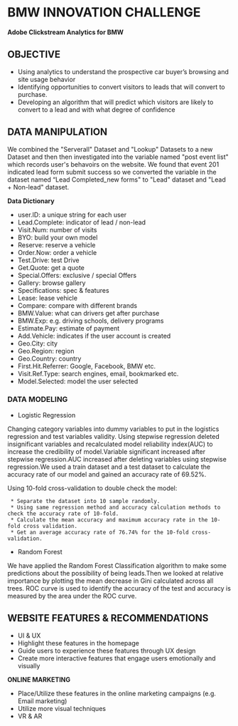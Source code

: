 # BMW INNOVATION CHALLENGE
**Adobe Clickstream Analytics for BMW**
## OBJECTIVE  
* Using analytics to understand the prospective car buyer’s browsing and site usage behavior 
* Identifying opportunities to convert visitors to leads that will convert to purchase.
* Developing an algorithm that will predict which visitors are likely to convert to a lead and with what degree of confidence

## DATA MANIPULATION
We combined the "Serverall" Dataset and "Lookup" Datasets to a new Dataset and then then investigated into the variable named "post event list" which records user's behavoirs on the website. We found that event 201 indicated lead form submit success so we converted the variable in the dataset named “Lead Completed_new forms" to "Lead" dataset and "Lead + Non-lead" dataset.

**Data Dictionary**
* user.ID: a unique string for each user
* Lead.Complete: indicator of lead / non-lead
* Visit.Num: number of visits
* BYO: build your own model
* Reserve: reserve a vehicle
* Order.Now: order a vehicle
* Test.Drive: test Drive
* Get.Quote: get a quote
* Special.Offers: exclusive / special Offers
* Gallery: browse gallery 
* Specifications: spec & features 
* Lease: lease vehicle
* Compare: compare with different brands
* BMW.Value: what can drivers get after purchase
* BMW.Exp: e.g. driving schools, delivery programs
* Estimate.Pay: estimate of payment
* Add.Vehicle: indicates if the user account is created
* Geo.City: city
* Geo.Region: region 
* Geo.Country: country
* First.Hit.Referrer: Google, Facebook, BMW etc.
* Visit.Ref.Type: search engines, email, bookmarked etc.
* Model.Selected: model the user selected

### DATA MODELING
* Logistic Regression

Changing category variables into dummy variables to put in the logistics regression and test variables validity.
Using stepwise regression deleted insignificant variables and recalculated model reliability index(AUC) to increase 
the credibility of model.Variable significant increased after stepwise regression.AUC increased after deleting 
variables using stepwise regression.We used a train dataset and a test dataset to calculate the accuracy rate of 
our model and gained an accuracy rate of 69.52%.

Using 10-fold cross-validation to double check the model:

     * Separate the dataset into 10 sample randomly.
     * Using same regression method and accuracy calculation methods to check the accuracy rate of 10-fold.
     * Calculate the mean accuracy and maximum accuracy rate in the 10-fold cross validation.
     * Get an average accuracy rate of 76.74% for the 10-fold cross-validation.

* Random Forest

We have applied the Random Forest Classification algorithm to make some predictions about the possibility of 
being leads.Then we looked at relative importance by plotting the mean decrease in Gini calculated across all trees.
ROC curve is used to identify the accuracy of the test and accuracy is measured by the area under the ROC curve. 

## WEBSITE FEATURES & RECOMMENDATIONS 
* UI & UX
* Highlight these features in the homepage
* Guide users to experience these features through UX design 
* Create more interactive features that engage users emotionally and visually

**ONLINE MARKETING**
* Place/Utilize these features in the online marketing campaigns (e.g. Email marketing)
* Utilize more visual techniques
* VR & AR






















